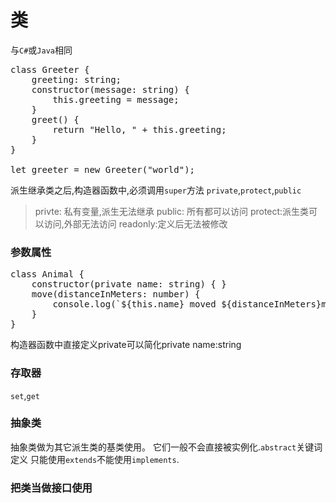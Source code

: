 # 类
与<code>C#</code>或<code>Java</code>相同
<pre>class Greeter {
    greeting: string;
    constructor(message: string) {
        this.greeting = message;
    }
    greet() {
        return "Hello, " + this.greeting;
    }
}

let greeter = new Greeter("world");</pre>
派生继承类之后,构造器函数中,必须调用<code>super</code>方法
<code>private</code>,<code>protect</code>,<code>public</code>
> privte: 私有变量,派生无法继承
> public: 所有都可以访问
> protect:派生类可以访问,外部无法访问
> readonly:定义后无法被修改

### 参数属性
<pre>class Animal {
    constructor(private name: string) { }
    move(distanceInMeters: number) {
        console.log(`${this.name} moved ${distanceInMeters}m.`);
    }
}</pre>
构造器函数中直接定义private可以简化private name:string
### 存取器
<code>set</code>,<code>get</code>
### 抽象类
抽象类做为其它派生类的基类使用。 它们一般不会直接被实例化.<code>abstract</code>关键词定义
只能使用<code>extends</code>不能使用<code>implements</code>.
### 把类当做接口使用



